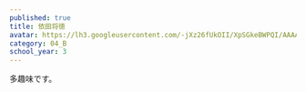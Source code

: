 ```yaml
---
published: true
title: 依田将徳
avatar: https://lh3.googleusercontent.com/-jXz26fUkOII/XpSGkeBWPQI/AAAAAAAAAGE/uQwxMC94XDg5vhE26bTMEZj69uNMAp84ACLcBGAsYHQ/S__60293125%252B.jpg
category: 04_B
school_year: 3
---
```

多趣味です。